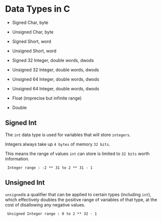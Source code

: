 # Data Types in C

  - Signed Char, byte

  - Unsigned Char, byte

  - Signed Short, word

  - Unsigned Short, word

  - Signed 32 Integer, double words, dwods

  - Unsigned 32 Integer, double words, dwods

  - Unsigned 64 Integer, double words, dwods

  - Unsigned 64 Integer, double words, dwods

  - Float (imprecise but infinite range)

  - Double

## Signed Int

The `int` data type is used for variables that will store `integers`.

Integers always take up `4 bytes` of memory `32 bits`.

This means the range of values `int` can store is limited to `32 bits` worth information.


` Integer range : -2 ** 31 to 2 ** 31 - 1`

## Unsigned Int

`unsigned`is a qualifier that can be applied to certain types (including `int`), which effectively doubles the positive range of variables of that type, at the cost of disallowing any negative values.

` Unsigned Integer range : 0 to 2 ** 32 - 1`
